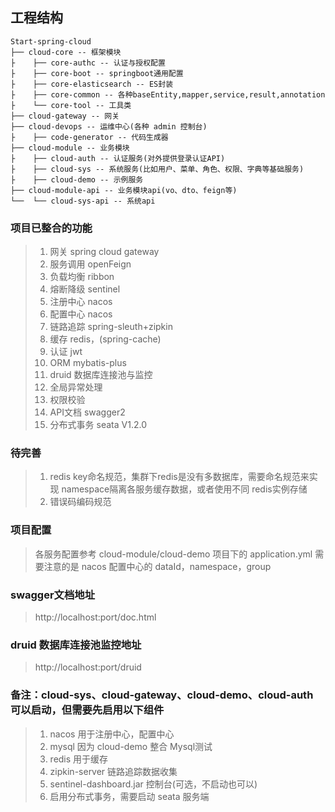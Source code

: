 
## 工程结构
```
Start-spring-cloud
├── cloud-core -- 框架模块
├    ├── core-authc -- 认证与授权配置
├    ├── core-boot -- springboot通用配置
├    ├── core-elasticsearch -- ES封装
├    ├── core-common -- 各种baseEntity,mapper,service,result,annotation
├    └── core-tool -- 工具类
├── cloud-gateway -- 网关
├── cloud-devops -- 运维中心(各种 admin 控制台)
├    ├── code-generator -- 代码生成器
├── cloud-module -- 业务模块
├    ├── cloud-auth -- 认证服务(对外提供登录认证API)
├    ├── cloud-sys -- 系统服务(比如用户、菜单、角色、权限、字典等基础服务)
├    ├── cloud-demo -- 示例服务
├── cloud-module-api -- 业务模块api(vo、dto、feign等)
└──  └── cloud-sys-api -- 系统api
```

### 项目已整合的功能
> 1. 网关       spring cloud gateway
> 2. 服务调用   openFeign
> 3. 负载均衡   ribbon
> 4. 熔断降级   sentinel
> 5. 注册中心   nacos
> 6. 配置中心   nacos
> 7. 链路追踪   spring-sleuth+zipkin
> 8. 缓存       redis，(spring-cache)
> 9. 认证       jwt
> 10. ORM        mybatis-plus
> 11. druid 数据库连接池与监控
> 12. 全局异常处理
> 13. 权限校验
> 14. API文档     swagger2
> 15. 分布式事务 seata V1.2.0

### 待完善
> 1. redis key命名规范，集群下redis是没有多数据库，需要命名规范来实现 namespace隔离各服务缓存数据，或者使用不同 redis实例存储
> 2. 错误码编码规范

### 项目配置
> 各服务配置参考 cloud-module/cloud-demo 项目下的 application.yml
> 需要注意的是 nacos 配置中心的 dataId，namespace，group 

### swagger文档地址  
> http://localhost:port/doc.html

### druid 数据库连接池监控地址
> http://localhost:port/druid

### 备注：cloud-sys、cloud-gateway、cloud-demo、cloud-auth 可以启动，但需要先启用以下组件
> 1. nacos 用于注册中心，配置中心
> 2. mysql 因为 cloud-demo 整合 Mysql测试
> 3. redis 用于缓存
> 4. zipkin-server 链路追踪数据收集
> 5. sentinel-dashboard.jar 控制台(可选，不启动也可以)
> 6. 启用分布式事务，需要启动 seata 服务端




